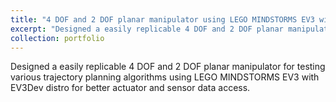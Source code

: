```yaml
---
title: "4 DOF and 2 DOF planar manipulator using LEGO MINDSTORMS EV3 with EV3Dev distro"
excerpt: "Designed a easily replicable 4 DOF and 2 DOF planar manipulator for testing various trajectory planning algorithms using LEGO MINDSTORMS EV3 with EV3Dev distro for better actuator and sensor data access.<br/><img src='/images/500x300.png'>"
collection: portfolio
---
```

Designed a easily replicable 4 DOF and 2 DOF planar manipulator for testing various trajectory planning algorithms using LEGO MINDSTORMS EV3 with EV3Dev distro for better actuator and sensor data access.
